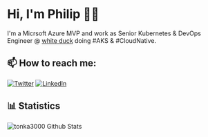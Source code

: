 # Hi, I'm Philip 🙋‍♂️

I'm a Micrsoft Azure MVP and work as Senior Kubernetes & DevOps Engineer @ [white duck](https://whiteduck.de/) doing #AKS & #CloudNative.

## 📫 How to reach me:

<p align="left">
<a href="https://twitter.com/philip_welz" target="_blank"><img alt="Twitter" src="https://img.shields.io/twitter/follow/philip_welz?style=social"></a>
<a href="https://www.linkedin.com/in/philipwelz" target="_blank"><img alt="LinkedIn" src="https://img.shields.io/badge/LinkedIn-philipwelz-blue?style=flat&logo=linkedin"></a>
</p>

## 📊 Statistics

<img align="left" alt="tonka3000 Github Stats" src="https://github-readme-stats.vercel.app/api?username=philwelz&show_icons=true&hide_border=true" />
